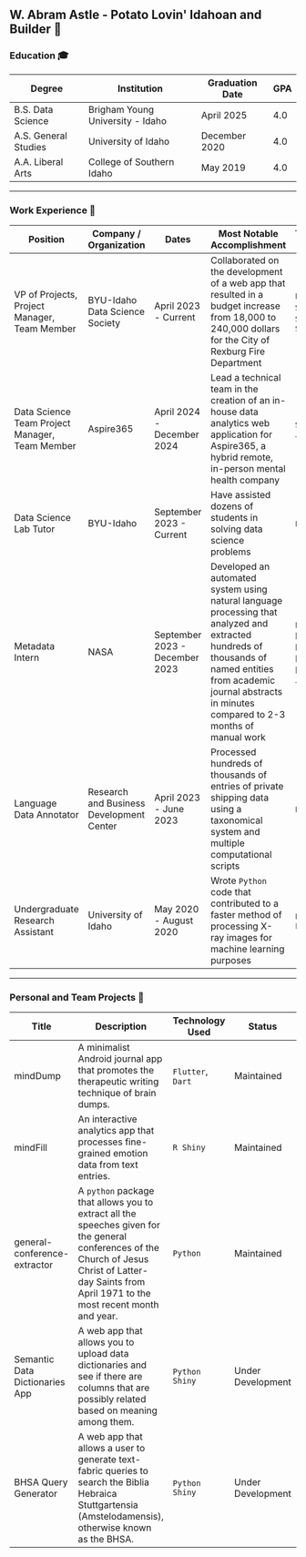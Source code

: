 ## W. Abram Astle - Potato Lovin' Idahoan and Builder 🥔

### Education 🎓
| Degree              | Institution                          | Graduation Date | GPA |
|--------------------|-----------------------------|---------------|------|
| B.S. Data Science    | Brigham Young University - Idaho    | April 2025      | 4.0 |
| A.S. General Studies | University of Idaho                  | December 2020   | 4.0 |
| A.A. Liberal Arts   | College of Southern Idaho           | May 2019        | 4.0 |

---

### Work Experience 🔨
| Position                                      | Company / Organization              | Dates                   | Most Notable Accomplishment | Technology Used |
|---|---|---|---|---|
| VP of Projects, Project Manager, Team Member | BYU-Idaho Data Science Society    | April 2023 - Current    | Collaborated on the development of a web app that resulted in a budget increase from 18,000 to 240,000 dollars for the City of Rexburg Fire Department | `Python`, `R`, `SQL`, `Streamlit`, `Shiny`                                                                 |
| Data Science Team Project Manager, Team Member | Aspire365                            | April 2024 - December 2024 | Lead a technical team in the creation of an in-house data analytics web application for Aspire365, a hybrid remote, in-person mental health company     | `Shiny`, `R`, `Javascript`                                                                                |
| Data Science Lab Tutor                        | BYU-Idaho                            | September 2023 - Current  | Have assisted dozens of students in solving data science problems                                                                                     | `Python`, `R`                                                                                               |
| Metadata Intern                               | NASA                                 | September 2023 - December 2023 | Developed an automated system using natural language processing that analyzed and extracted hundreds of thousands of named entities from academic journal abstracts in minutes compared to 2-3 months of manual work | `Python`, Multiple Deep Learning Models, `Javascript`                                                         |
| Language Data Annotator                       | Research and Business Development Center | April 2023 - June 2023    | Processed hundreds of thousands of entries of private shipping data using a taxonomical system and multiple computational scripts                   | `Python`, `Bash`                                                                                             |
| Undergraduate Research Assistant              | University of Idaho                  | May 2020 - August 2020  | Wrote `Python` code that contributed to a faster method of processing X-ray images for machine learning purposes                                       | `Python`, `Fortran`                                                                                           |

---

### Personal and Team Projects 👤
| Title                         | Description | Technology Used | Status | URL |
|---|---|---|---|---|
| mindDump                      | A minimalist Android journal app that promotes the therapeutic writing technique of brain dumps.                                                                                                     | `Flutter`, `Dart`   | Maintained        | [GitHub](https://github.com/c-a-s-t-l-e/mindDump/)                   |
| mindFill                      | An interactive analytics app that processes fine-grained emotion data from text entries.                                                                                                             | `R Shiny`         | Maintained        | [GitHub](https://github.com/c-a-s-t-l-e/mindFill/)                   |
| general-conference-extractor | A `python` package that allows you to extract all the speeches given for the general conferences of the Church of Jesus Christ of Latter-day Saints from April 1971 to the most recent month and year. | `Python`          | Maintained        | [GitHub](https://c-a-s-t-l-e.github.io/general-conference-extractor/) |
| Semantic Data Dictionaries App | A web app that allows you to upload data dictionaries and see if there are columns that are possibly related based on meaning among them.                                                           | `Python Shiny`    | Under Development | [GitHub](https://c-a-s-t-l-e.github.io/semantic_data_dictionaries_app/) |
| BHSA Query Generator          | A web app that allows a user to generate text-fabric queries to search the Biblia Hebraica Stuttgartensia (Amstelodamensis), otherwise known as the BHSA.                                            | `Python Shiny`    | Under Development | [GitHub](https://c-a-s-t-l-e.github.io/bhsa-query-generator/)         |
